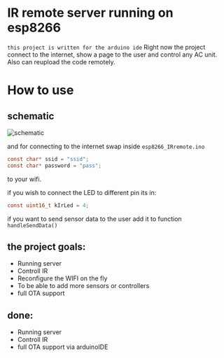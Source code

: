 # IR remote server running on esp8266
```this project is written for the arduino ide```
Right now the project connect to the internet, show a page to the user and control any AC unit.  
Also can reupload the code remotely.

# How to use
## schematic
![schematic](https://github.com/ishay320/esp8266_IRremote/blob/main/data/schematics.jpg)

and for connecting to the internet swap inside `esp8266_IRremote.ino` 
``` C
const char* ssid = "ssid";
const char* password = "pass";
```
to your wifi.

if you wish to connect the LED to different pin its in:
``` C
const uint16_t kIrLed = 4; 
```

if you want to send sensor data to the user add it to function `handleSendData()`


## the project goals:
* Running server
* Controll IR
* Reconfigure the WIFI on the fly
* To be able to add more sensors or controllers
* full OTA support

## done:
* Running server
* Controll IR
* full OTA support via arduinoIDE
